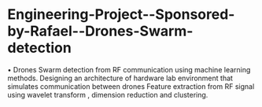 # Engineering-Project--Sponsored-by-Rafael--Drones-Swarm-detection
• Drones Swarm detection from RF communication using machine learning methods. Designing an architecture of hardware lab environment that simulates communication between drones Feature extraction from RF signal using wavelet transform , dimension reduction and clustering.
